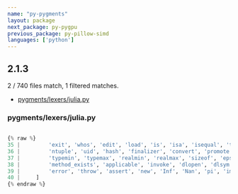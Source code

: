 ```yaml
---
name: "py-pygments"
layout: package
next_package: py-pygpu
previous_package: py-pillow-simd
languages: ['python']
---
```

## 2.1.3
2 / 740 files match, 1 filtered matches.

 - [pygments/lexers/julia.py](#pygmentslexersjuliapy)

### pygments/lexers/julia.py

```python

{% raw %}
35 |         'exit', 'whos', 'edit', 'load', 'is', 'isa', 'isequal', 'typeof', 'tuple',
36 |         'ntuple', 'uid', 'hash', 'finalizer', 'convert', 'promote', 'subtype',
37 |         'typemin', 'typemax', 'realmin', 'realmax', 'sizeof', 'eps', 'promote_type',
38 |         'method_exists', 'applicable', 'invoke', 'dlopen', 'dlsym', 'system',
39 |         'error', 'throw', 'assert', 'new', 'Inf', 'Nan', 'pi', 'im',
40 |     ]
{% endraw %}

```